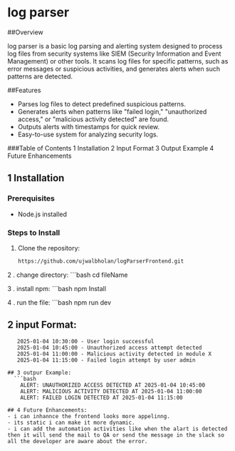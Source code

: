 # log parser 

##Overview

 log parser is a basic log parsing and alerting system designed to process log files from security systems like SIEM (Security Information and Event Management) or other tools. It scans log files for specific patterns, such as error messages or suspicious activities, and generates alerts when such patterns are detected.


##Features
 - Parses log files to detect predefined suspicious patterns.
 - Generates alerts when patterns like "failed login," "unauthorized access," or "malicious activity detected" are    found.
 - Outputs alerts with timestamps for quick review.
 - Easy-to-use system for analyzing security logs.

###Table of Contents
 1 Installation
 2 Input Format
 3 Output Example
 4 Future Enhancements

## 1 Installation

### Prerequisites
- Node.js installed

### Steps to Install
1. Clone the repository:
   ```bash
   https://github.com/ujwalbholan/logParserFrontend.git

2 . change directory:
    ```bash
    cd fileName

3 . install npm:
    ```bash
    npm Install

4 . run the file:
    ```bash
    npm run dev


## 2 input Format:
 ```
    2025-01-04 10:30:00 - User login successful
    2025-01-04 10:45:00 - Unauthorized access attempt detected
    2025-01-04 11:00:00 - Malicious activity detected in module X
    2025-01-04 11:15:00 - Failed login attempt by user admin 

## 3 outpur Example:
   ```bash
     ALERT: UNAUTHORIZED ACCESS DETECTED AT 2025-01-04 10:45:00
     ALERT: MALICIOUS ACTIVITY DETECTED AT 2025-01-04 11:00:00
     ALERT: FAILED LOGIN DETECTED AT 2025-01-04 11:15:00

## 4 Future Enhancements:
 - i can inhannce the frontend looks more appelinng.
 - its static i can make it more dynamic.
 - i can add the automation activities like when the alart is detected then it will send the mail to QA or send the message in the slack so all the developer are aware about the error.
 
